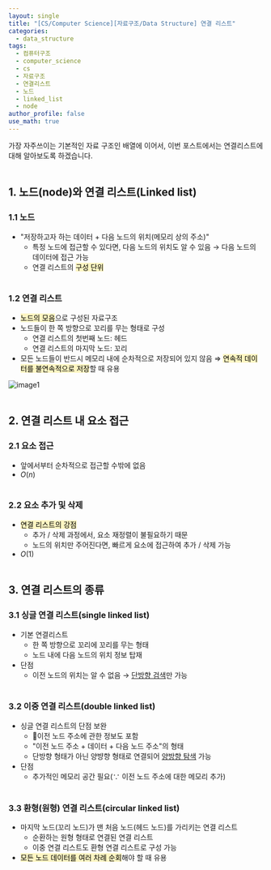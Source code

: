 ```yaml
---
layout: single
title: "[CS/Computer Science][자료구조/Data Structure] 연결 리스트"
categories:
  - data_structure
tags:
  - 컴퓨터구조
  - computer_science
  - cs
  - 자료구조
  - 연결리스트
  - 노드
  - linked_list
  - node
author_profile: false
use_math: true
---
```

가장 자주쓰이는 기본적인 자료 구조인 배열에 이어서, 이번 포스트에서는 연결리스트에 대해 알아보도록 하겠습니다.<br><br>

## 1. 노드(node)와 연결 리스트(Linked list)
### 1.1 노드
- "저장하고자 하는 데이터 + 다음 노드의 위치(메모리 상의 주소)"
	- 특정 노드에 접근할 수 있다면, 다음 노드의 위치도 알 수 있음 → 다음 노드의 데이터에 접근 가능
	- 연결 리스트의 <mark style="background: #FFF3A3A6;">구성 단위</mark><br><br>

### 1.2 연결 리스트
- <mark style="background: #FFF3A3A6;">노드의 모음</mark>으로 구성된 자료구조
- 노드들이 한 쪽 방향으로 꼬리를 무는 형태로 구성
	- 연결 리스트의 첫번째 노드: 헤드
	- 연결 리스트의 마지막 노드: 꼬리
- 모든 노드들이 반드시 메모리 내에 순차적으로 저장되어 있지 않음
	⇒ <mark style="background: #FFF3A3A6;">연속적 데이터를 불연속적으로 저장</mark>할 때 유용

![image1](스크린샷%202025-03-19%20오후%2011.08.43.png)
<br><br>

## 2. 연결 리스트 내 요소 접근
### 2.1 요소 접근
- 앞에서부터 순차적으로 접근할 수밖에 없음
- $O(n)$<br><br>

### 2.2 요소 추가 및 삭제
- <mark style="background: #FFF3A3A6;">연결 리스트의 강점</mark>
	- 추가 / 삭제 과정에서, 요소 재정렬이 불필요하기 때문
	- 노드의 위치만 주어진다면, 빠르게 요소에 접근하여 추가 / 삭제 가능
- $O(1)$<br><br>

## 3. 연결 리스트의 종류
### 3.1 싱글 연결 리스트(single linked list)
- 기본 연결리스트
	- 한 쪽 방향으로 꼬리에 꼬리를 무는 형태
	- 노드 내에 다음 노드의 위치 정보 탑재
- 단점
	- 이전 노드의 위치는 알 수 없음 → <u>단방향 검색</u>만 가능<br><br>

### 3.2 이중 연결 리스트(double linked list)
- 싱글 연결 리스트의 단점 보완
	- 이전 노드 주소에 관한 정보도 포함
	- "이전 노드 주소 + 데이터 + 다음 노드 주소"의 형태
	- 단방향 형태가 아닌 양뱡향 형태로 연결되어 <u>양방향 탐색</u> 가능
- 단점
	- 추가적인 메모리 공간 필요($\because$ 이전 노드 주소에 대한 메모리 추가)<br><br>

### 3.3 환형(원형) 연결 리스트(circular linked list)
- 마지막 노드(꼬리 노드)가 맨 처음 노드(헤드 노드)를 가리키는 연결 리스트
	- 순환하는 원형 형태로 연결된 연결 리스트
	- 이중 연결 리스트도 환형 연결 리스트로 구성 가능
- <mark style="background: #FFF3A3A6;">모든 노드 데이터를 여러 차례 순회</mark>해야 할 때 유용
